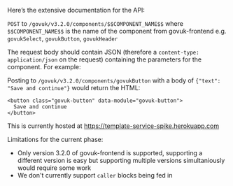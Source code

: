 Here’s the extensive documentation for the API:

`POST` to `/govuk/v3.2.0/components/$$COMPONENT_NAME$$` where `$$COMPONENT_NAME$$` is the name of the component from govuk-frontend e.g. `govukSelect`, `govukButton`, `govukHeader`

The request body should contain JSON (therefore a `content-type: application/json` on the request) containing the parameters for the component.  For example:

Posting to `/govuk/v3.2.0/components/govukButton` with a body of `{"text": "Save and continue"}` would return the HTML:

```
<button class="govuk-button" data-module="govuk-button">
  Save and continue
</button>
```

This is currently hosted at https://template-service-spike.herokuapp.com

Limitations for the current phase:
 - Only version 3.2.0 of govuk-frontend is supported, supporting a different version is easy but supporting multiple versions simultaniously would require some work
 - We don't currently support `caller` blocks being fed in